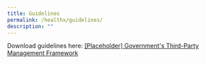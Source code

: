 ```yaml
---
title: Guidelines
permalink: /healthx/guidelines/
description: ""
---
```



Download guidelines here: [[Placeholder] Government's Third-Party Management Framework](/files/key-policies-third-party-framework.pdf)
